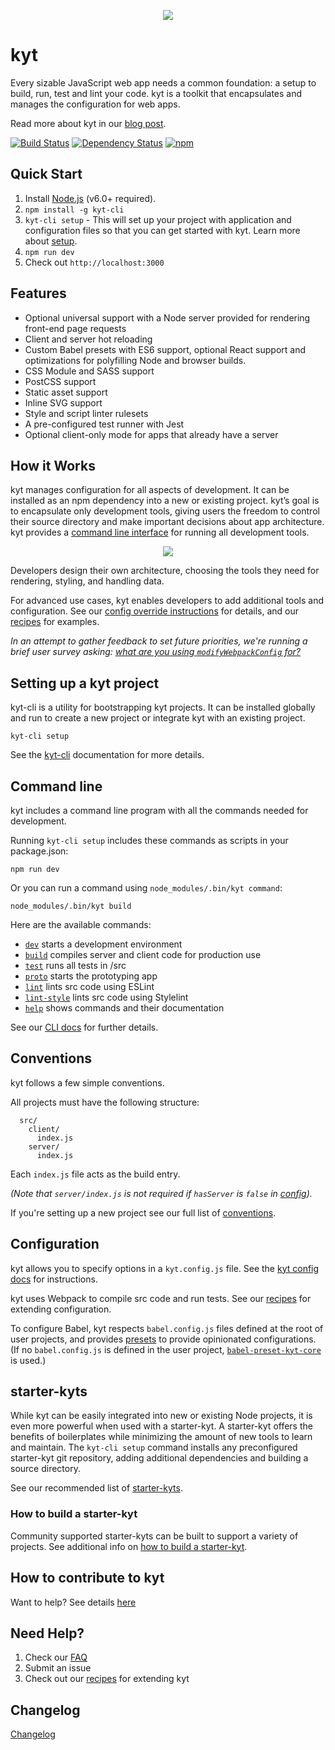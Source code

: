 <p align="center"><img src="/images/kyt-logo-large.png"></p>

# kyt

Every sizable JavaScript web app needs a common foundation: a setup to build, run, test and lint your code. kyt is a toolkit that encapsulates and manages the configuration for web apps.

Read more about kyt in our [blog post](http://open.blogs.nytimes.com/2016/09/13/introducing-kyt-our-web-app-configuration-toolkit/).

[![Build Status](https://travis-ci.org/NYTimes/kyt.svg?branch=master)](https://travis-ci.org/NYTimes/kyt) [![Dependency Status](https://david-dm.org/NYTimes/kyt.svg)](https://david-dm.org/NYTimes/kyt) [![npm](https://img.shields.io/npm/v/kyt.svg)](https://www.npmjs.com/package/kyt)

## Quick Start

1. Install [Node.js](https://nodejs.org/) (v6.0+ required).
2. `npm install -g kyt-cli`
3. `kyt-cli setup` - This will set up your project with application and configuration files so that you can get started with kyt. Learn more about [setup](/packages/kyt-cli/README.md).
4. `npm run dev`
5. Check out `http://localhost:3000`

## Features

- Optional universal support with a Node server provided for rendering front-end page requests
- Client and server hot reloading
- Custom Babel presets with ES6 support, optional React support and optimizations for polyfilling Node and browser builds.
- CSS Module and SASS support
- PostCSS support
- Static asset support
- Inline SVG support
- Style and script linter rulesets
- A pre-configured test runner with Jest
- Optional client-only mode for apps that already have a server

## How it Works

kyt manages configuration for all aspects of development. It can be installed as an npm dependency into a new or existing project. kyt’s goal is to encapsulate only development tools, giving users the freedom to control their source directory and make important decisions about app architecture. kyt provides a [command line interface](/docs/commands.md) for running all development tools.

<p align="center"><img src="/images/kyt-diagram.png"></p>

Developers design their own architecture, choosing the tools they need for rendering, styling, and handling data.

For advanced use cases, kyt enables developers to add additional tools and configuration.
See our [config override instructions](/docs/kytConfig.md#modifywebpackconfig) for details, and our [recipes](/docs/Recipes.md) for examples.

_In an attempt to gather feedback to set future priorities, we're running a brief user survey asking: [what are you using `modifyWebpackConfig` for?](https://github.com/NYTimes/kyt/issues/432)_

## Setting up a kyt project

kyt-cli is a utility for bootstrapping kyt projects. It can be installed globally and run to create a new project or integrate kyt with an existing project.

`kyt-cli setup`

See the [kyt-cli](/packages/kyt-cli/README.md) documentation for more details.

## Command line

kyt includes a command line program with all the commands needed for development.

Running `kyt-cli setup` includes these commands as scripts in your package.json:

```
npm run dev
```

Or you can run a command using `node_modules/.bin/kyt command`:

```
node_modules/.bin/kyt build
```

Here are the available commands:

- [`dev`](/docs/commands.md#dev) starts a development environment
- [`build`](/docs/commands.md#build) compiles server and client code for production use
- [`test`](/docs/commands.md#test) runs all tests in /src
- [`proto`](/docs/commands.md#proto) starts the prototyping app
- [`lint`](/docs/commands.md#lint) lints src code using ESLint
- [`lint-style`](/docs/commands.md#lint-style) lints src code using Stylelint
- [`help`](/docs/commands.md#help) shows commands and their documentation

See our [CLI docs](/docs/commands.md) for further details.

## Conventions

kyt follows a few simple conventions.

All projects must have the following structure:

```
  src/
    client/
      index.js
    server/
      index.js
```

Each `index.js` file acts as the build entry.

_(Note that `server/index.js` is not required if `hasServer` is `false` in [config](#configuration))._

If you're setting up a new project see our full list of [conventions](/docs/conventions.md).

## Configuration

kyt allows you to specify options in a `kyt.config.js` file.
See the [kyt config docs](/docs/kytConfig.md) for instructions.

kyt uses Webpack to compile src code and run tests.
See our [recipes](/docs/Recipes.md) for extending configuration.

To configure Babel, kyt respects `babel.config.js` files defined at the root of user projects, and provides [presets](/packages/babel-preset-kyt-react) to provide opinionated configurations. (If no `babel.config.js` is defined in the user project, [`babel-preset-kyt-core`](https://www.npmjs.com/package/babel-preset-kyt-core) is used.)

## starter-kyts

While kyt can be easily integrated into new or existing Node projects, it is even more powerful when used with a starter-kyt. A starter-kyt offers the benefits of boilerplates while minimizing the amount of new tools to learn and maintain. The `kyt-cli setup` command installs any preconfigured starter-kyt git repository, adding additional dependencies and building a source directory.

See our recommended list of [starter-kyts](/packages/kyt-cli/README.md).

### How to build a starter-kyt

Community supported starter-kyts can be built to support a variety of projects.
See additional info on [how to build a starter-kyt](/docs/Starterkyts.md).

## How to contribute to kyt

Want to help? See details [here](/CONTRIBUTING.md)

## Need Help?

1. Check our [FAQ](/docs/FAQ.md)
2. Submit an issue
3. Check out our [recipes](/docs/Recipes.md) for extending kyt

## Changelog

[Changelog](/CHANGELOG.md)
